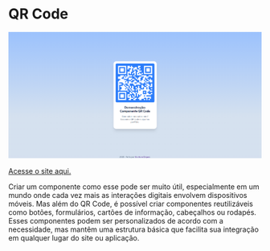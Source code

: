﻿# QR Code
![site overview](images/screenshot.png)

[Acesse o site aqui.](https://demonstracao-qrcode.netlify.app/)

Criar um componente como esse pode ser muito útil, especialmente em um mundo onde cada vez mais as interações digitais envolvem dispositivos móveis. Mas além do QR Code, é possível criar componentes reutilizáveis como botões, formulários, cartões de informação, cabeçalhos ou rodapés. Esses componentes podem ser personalizados de acordo com a necessidade, mas mantêm uma estrutura básica que facilita sua integração em qualquer lugar do site ou aplicação.
